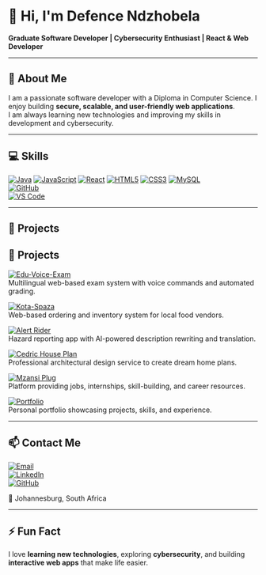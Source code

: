 # 👋 Hi, I'm Defence Ndzhobela

**Graduate Software Developer | Cybersecurity Enthusiast | React & Web Developer**

---

## 🌟 About Me
I am a passionate software developer with a Diploma in Computer Science. I enjoy building **secure, scalable, and user-friendly web applications**.  
I am always learning new technologies and improving my skills in development and cybersecurity.  

---

## 💻 Skills

[![Java](https://img.shields.io/badge/Java-ED8B00?style=for-the-badge&logo=java&logoColor=white)](https://www.java.com/) 
[![JavaScript](https://img.shields.io/badge/JavaScript-F7DF1E?style=for-the-badge&logo=javascript&logoColor=black)](https://developer.mozilla.org/en-US/docs/Web/JavaScript) 
[![React](https://img.shields.io/badge/React-61DAFB?style=for-the-badge&logo=react&logoColor=black)](https://reactjs.org/) 
[![HTML5](https://img.shields.io/badge/HTML5-E34F26?style=for-the-badge&logo=html5&logoColor=white)](https://developer.mozilla.org/en-US/docs/Web/HTML) 
[![CSS3](https://img.shields.io/badge/CSS3-1572B6?style=for-the-badge&logo=css3&logoColor=white)](https://developer.mozilla.org/en-US/docs/Web/CSS) 
[![MySQL](https://img.shields.io/badge/MySQL-4479A1?style=for-the-badge&logo=mysql&logoColor=white)](https://www.mysql.com/)  
[![GitHub](https://img.shields.io/badge/GitHub-181717?style=for-the-badge&logo=github&logoColor=white)](https://github.com/Defence-Ndzhobela)  
[![VS Code](https://img.shields.io/badge/VS_Code-007ACC?style=for-the-badge&logo=visual-studio-code&logoColor=white)](https://code.visualstudio.com/)  

---

## 📂 Projects

## 📂 Projects

[![Edu-Voice-Exam](https://img.shields.io/badge/Edu--Voice--Exam-Repo-blue?style=for-the-badge&logo=github)](https://github.com/Defence-Ndzhobela/Edu-VoiceExamSystem)  
Multilingual web-based exam system with voice commands and automated grading.

[![Kota-Spaza](https://img.shields.io/badge/Kota--Spaza-Repo-blue?style=for-the-badge&logo=github)](https://github.com/Defence-Ndzhobela/kotashop)  
Web-based ordering and inventory system for local food vendors.

[![Alert Rider](https://img.shields.io/badge/Alert--Rider-Live-red?style=for-the-badge&logo=github)](https://alerttriderapp.onrender.com/)  
Hazard reporting app with AI-powered description rewriting and translation.

[![Cedric House Plan](https://img.shields.io/badge/Cedric--House--Plan-Live-orange?style=for-the-badge&logo=github)](https://www.cedric-houseplan.com/)  
Professional architectural design service to create dream home plans.

[![Mzansi Plug](https://img.shields.io/badge/Mzansi--Plug-Live-purple?style=for-the-badge&logo=github)](https://mzansiplug.com)  
Platform providing jobs, internships, skill-building, and career resources.

[![Portfolio](https://img.shields.io/badge/Portfolio-Visit-blue?style=for-the-badge&logo=github)](https://defence-nzhobela-portifolio.vercel.app/)  
Personal portfolio showcasing projects, skills, and experience.

---

## 📫 Contact Me

[![Email](https://img.shields.io/badge/Email-ndzhobelad@gmail.com-c14438?style=for-the-badge&logo=gmail&logoColor=white)](mailto:ndzhobelad@gmail.com)  
[![LinkedIn](https://img.shields.io/badge/LinkedIn-Defence_Ndzhobela-0A66C2?style=for-the-badge&logo=linkedin&logoColor=white)](https://linkedin.com/in/defencendzhobela)  
[![GitHub](https://img.shields.io/badge/GitHub-Defence_Ndzhobela-181717?style=for-the-badge&logo=github&logoColor=white)](https://github.com/Defence-Ndzhobela)  

📍 Johannesburg, South Africa  

---

## ⚡ Fun Fact
I love **learning new technologies**, exploring **cybersecurity**, and building **interactive web apps** that make life easier.  

